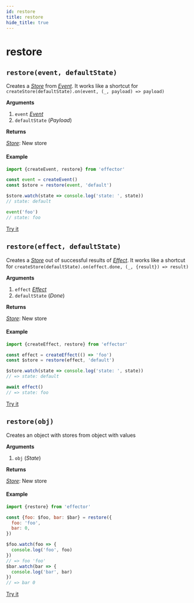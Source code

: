```yaml
---
id: restore
title: restore
hide_title: true
---
```


# restore

## `restore(event, defaultState)`

Creates a [_Store_](Store.md) from [_Event_](Event.md).
It works like a shortcut for `createStore(defaultState).on(event, (_, payload) => payload)`

**Arguments**

1. `event` [_Event_](Event.md)
2. `defaultState` (_Payload_)

**Returns**

[_Store_](Store.md): New store

#### Example

```js
import {createEvent, restore} from 'effector'

const event = createEvent()
const $store = restore(event, 'default')

$store.watch(state => console.log('state: ', state))
// state: default

event('foo')
// state: foo
```

[Try it](https://share.effector.dev/MGGQnTlQ)

## `restore(effect, defaultState)`

Creates a [_Store_](Store.md) out of successful results of [_Effect_](Effect.md).
It works like a shortcut for `createStore(defaultState).on(effect.done, (_, {result}) => result)`

**Arguments**

1. `effect` [_Effect_](Effect.md)
2. `defaultState` (_Done_)

**Returns**

[_Store_](Store.md): New store

#### Example

```js
import {createEffect, restore} from 'effector'

const effect = createEffect(() => 'foo')
const $store = restore(effect, 'default')

$store.watch(state => console.log('state: ', state))
// => state: default

await effect()
// => state: foo
```

[Try it](https://share.effector.dev/tP6RQsri)

## `restore(obj)`

Creates an object with stores from object with values

**Arguments**

1. `obj` (_State_)

**Returns**

[_Store_](Store.md): New store

#### Example

```js
import {restore} from 'effector'

const {foo: $foo, bar: $bar} = restore({
  foo: 'foo',
  bar: 0,
})

$foo.watch(foo => {
  console.log('foo', foo)
})
// => foo 'foo'
$bar.watch(bar => {
  console.log('bar', bar)
})
// => bar 0
```

[Try it](https://share.effector.dev/NQX0kotI)
